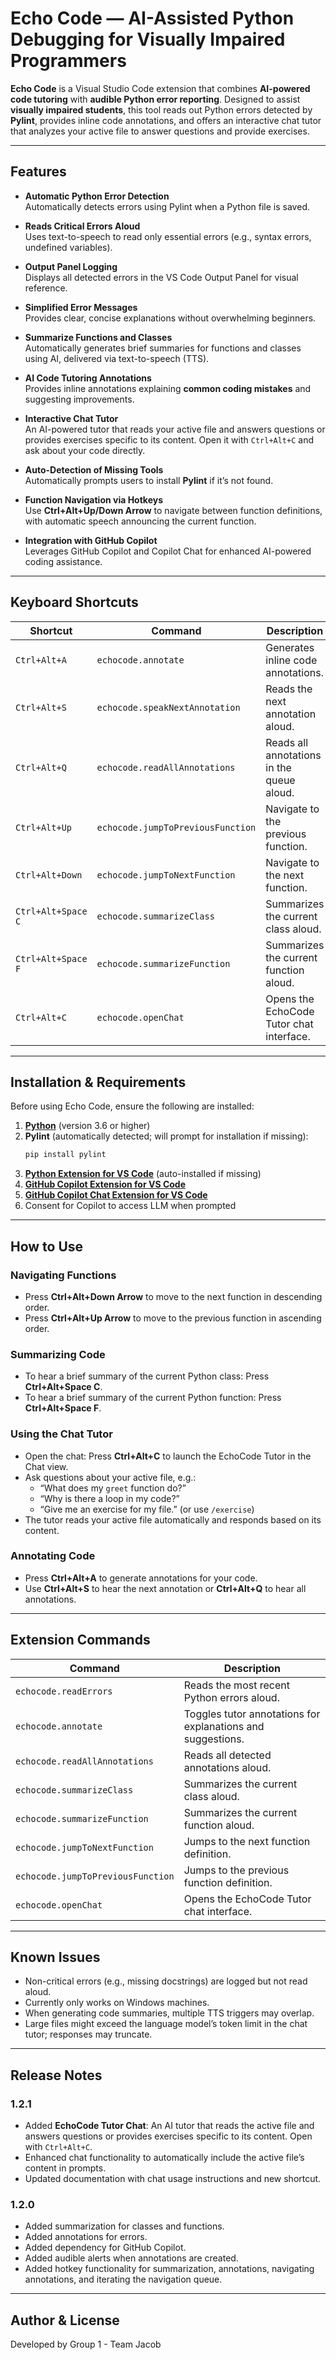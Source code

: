 # Echo Code — AI-Assisted Python Debugging for Visually Impaired Programmers

**Echo Code** is a Visual Studio Code extension that combines **AI-powered code tutoring** with **audible Python error reporting**. Designed to assist **visually impaired students**, this tool reads out Python errors detected by **Pylint**, provides inline code annotations, and offers an interactive chat tutor that analyzes your active file to answer questions and provide exercises.

---

## **Features**

- **Automatic Python Error Detection**  
  Automatically detects errors using Pylint when a Python file is saved.

- **Reads Critical Errors Aloud**  
  Uses text-to-speech to read only essential errors (e.g., syntax errors, undefined variables).

- **Output Panel Logging**  
  Displays all detected errors in the VS Code Output Panel for visual reference.

- **Simplified Error Messages**  
  Provides clear, concise explanations without overwhelming beginners.

- **Summarize Functions and Classes**  
  Automatically generates brief summaries for functions and classes using AI, delivered via text-to-speech (TTS).

- **AI Code Tutoring Annotations**  
  Provides inline annotations explaining **common coding mistakes** and suggesting improvements.

- **Interactive Chat Tutor**  
  An AI-powered tutor that reads your active file and answers questions or provides exercises specific to its content. Open it with `Ctrl+Alt+C` and ask about your code directly.

- **Auto-Detection of Missing Tools**  
  Automatically prompts users to install **Pylint** if it’s not found.

- **Function Navigation via Hotkeys**  
  Use **Ctrl+Alt+Up/Down Arrow** to navigate between function definitions, with automatic speech announcing the current function.

- **Integration with GitHub Copilot**  
  Leverages GitHub Copilot and Copilot Chat for enhanced AI-powered coding assistance.

---

## **Keyboard Shortcuts**

| Shortcut              | Command                        | Description                                      |
|-----------------------|--------------------------------|--------------------------------------------------|
| `Ctrl+Alt+A`          | `echocode.annotate`           | Generates inline code annotations.              |
| `Ctrl+Alt+S`          | `echocode.speakNextAnnotation`| Reads the next annotation aloud.                |
| `Ctrl+Alt+Q`          | `echocode.readAllAnnotations` | Reads all annotations in the queue aloud.       |
| `Ctrl+Alt+Up`         | `echocode.jumpToPreviousFunction` | Navigate to the previous function.          |
| `Ctrl+Alt+Down`       | `echocode.jumpToNextFunction` | Navigate to the next function.              |
| `Ctrl+Alt+Space C`    | `echocode.summarizeClass`     | Summarizes the current class aloud.            |
| `Ctrl+Alt+Space F`    | `echocode.summarizeFunction`  | Summarizes the current function aloud.         |
| `Ctrl+Alt+C`          | `echocode.openChat`           | Opens the EchoCode Tutor chat interface.       |

---

## **Installation & Requirements**

Before using Echo Code, ensure the following are installed:

1. **[Python](https://www.python.org/downloads/)** (version 3.6 or higher)
2. **Pylint** (automatically detected; will prompt for installation if missing):
   ```bash
   pip install pylint
   ```
3. **[Python Extension for VS Code](https://marketplace.visualstudio.com/items?itemName=ms-python.python)** (auto-installed if missing)
4. **[GitHub Copilot Extension for VS Code](https://marketplace.visualstudio.com/items?itemName=GitHub.copilot)**  
5. **[GitHub Copilot Chat Extension for VS Code](https://marketplace.visualstudio.com/items?itemName=github.copilot-chat)**  
6. Consent for Copilot to access LLM when prompted

---

## **How to Use**

### **Navigating Functions**
- Press **Ctrl+Alt+Down Arrow** to move to the next function in descending order.
- Press **Ctrl+Alt+Up Arrow** to move to the previous function in ascending order.

### **Summarizing Code**
- To hear a brief summary of the current Python class: Press **Ctrl+Alt+Space C**.
- To hear a brief summary of the current Python function: Press **Ctrl+Alt+Space F**.

### **Using the Chat Tutor**
- Open the chat: Press **Ctrl+Alt+C** to launch the EchoCode Tutor in the Chat view.
- Ask questions about your active file, e.g.:
  - “What does my `greet` function do?”
  - “Why is there a loop in my code?”
  - “Give me an exercise for my file.” (or use `/exercise`)
- The tutor reads your active file automatically and responds based on its content.

### **Annotating Code**
- Press **Ctrl+Alt+A** to generate annotations for your code.
- Use **Ctrl+Alt+S** to hear the next annotation or **Ctrl+Alt+Q** to hear all annotations.

---

## **Extension Commands**

| Command                        | Description                                           |
|--------------------------------|-------------------------------------------------------|
| `echocode.readErrors`         | Reads the most recent Python errors aloud.           |
| `echocode.annotate`           | Toggles tutor annotations for explanations and suggestions. |
| `echocode.readAllAnnotations` | Reads all detected annotations aloud.                |
| `echocode.summarizeClass`     | Summarizes the current class aloud.                  |
| `echocode.summarizeFunction`  | Summarizes the current function aloud.               |
| `echocode.jumpToNextFunction` | Jumps to the next function definition.               |
| `echocode.jumpToPreviousFunction` | Jumps to the previous function definition.       |
| `echocode.openChat`           | Opens the EchoCode Tutor chat interface.             |

---

## **Known Issues**

- Non-critical errors (e.g., missing docstrings) are logged but not read aloud.
- Currently only works on Windows machines.
- When generating code summaries, multiple TTS triggers may overlap.
- Large files might exceed the language model’s token limit in the chat tutor; responses may truncate.

---

## **Release Notes**

### **1.2.1**
- Added **EchoCode Tutor Chat**: An AI tutor that reads the active file and answers questions or provides exercises specific to its content. Open with `Ctrl+Alt+C`.
- Enhanced chat functionality to automatically include the active file’s content in prompts.
- Updated documentation with chat usage instructions and new shortcut.

### **1.2.0**
- Added summarization for classes and functions.
- Added annotations for errors.
- Added dependency for GitHub Copilot.
- Added audible alerts when annotations are created.
- Added hotkey functionality for summarization, annotations, navigating annotations, and iterating the navigation queue.

---

## **Author & License**

Developed by Group 1 - Team Jacob